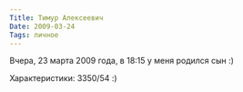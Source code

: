 ```yaml
---
Title: Тимур Алексеевич
Date: 2009-03-24
Tags: личное
---
```


<div class="text"><p>Вчера, 23 марта 2009 года, в 18:15 у меня родился сын :)</p>
<p>Характеристики: 3350/54 :)</p></div>